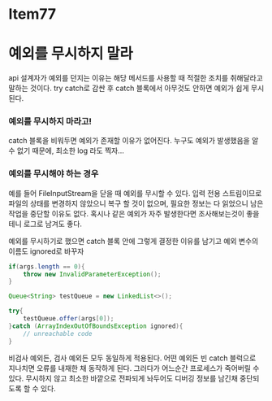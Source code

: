 # Item77

# 예외를 무시하지 말라

api 설계자가 예외를 던지는 이유는 해당 메서드를 사용할 때 적절한 조치를 취해달라고 말하는 것이다. try catch로 감싼 후 catch 블록에서 아무것도  안하면 예외가 쉽게 무시된다.

### 예외를 무시하지 마라고!

catch 블록을 비워두면 예외가 존재할 이유가 없어진다. 누구도 예외가 발생했음을 알 수 없기 때문에, 최소한 log 라도 찍자…

### 예외를 무시해야 하는 경우

예를 들어 FileInputStream을 닫을 때 예외를 무시할 수 있다. 입력 전용 스트림이므로 파일의 상태를 변경하지 않았으니 복구 할 것이 없으며, 필요한 정보는 다 읽었으니 남은 작업을 중단할 이유도 없다. 혹시나 같은 예외가 자주 발생한다면 조사해보는것이 좋을테니 로그로 남겨도 좋다.

예외를 무시하기로 했으면 catch 블록 안에 그렇게 결정한 이유를 남기고 예외 변수의 이름도 ignored로 바꾸자

```java
if(args.length == 0){
    throw new InvalidParameterException();
}

Queue<String> testQueue = new LinkedList<>();

try{
    testQueue.offer(args[0]);
}catch (ArrayIndexOutOfBoundsException ignored){
    // unreachable code
}
```

비검사 예외든, 검사 예외든 모두 동일하게 적용된다. 어떤 예외든 빈 catch 블럭으로 지나치면 오류를 내재한 채 동작하게 된다. 그러다가 어느순간 프로세스가 죽어버릴 수 있다. 무시하지 않고 최소한 바깥으로 전파되게 놔두어도 디버깅 정보를 남긴채 중단되도록 할 수 있다.